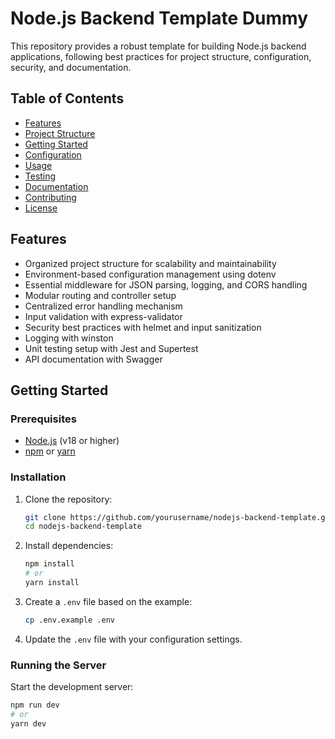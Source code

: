 # Node.js Backend Template Dummy

This repository provides a robust template for building Node.js backend applications, following best practices for project structure, configuration, security, and documentation.

## Table of Contents

- [Features](#features)
- [Project Structure](#project-structure)
- [Getting Started](#getting-started)
- [Configuration](#configuration)
- [Usage](#usage)
- [Testing](#testing)
- [Documentation](#documentation)
- [Contributing](#contributing)
- [License](#license)

## Features

- Organized project structure for scalability and maintainability
- Environment-based configuration management using dotenv
- Essential middleware for JSON parsing, logging, and CORS handling
- Modular routing and controller setup
- Centralized error handling mechanism
- Input validation with express-validator
- Security best practices with helmet and input sanitization
- Logging with winston
- Unit testing setup with Jest and Supertest
- API documentation with Swagger


## Getting Started

### Prerequisites

- [Node.js](https://nodejs.org/) (v18 or higher)
- [npm](https://www.npmjs.com/) or [yarn](https://yarnpkg.com/)

### Installation

1. Clone the repository:

    ```bash
    git clone https://github.com/yourusername/nodejs-backend-template.git
    cd nodejs-backend-template
    ```

2. Install dependencies:

    ```bash
    npm install
    # or
    yarn install
    ```

3. Create a `.env` file based on the example:

    ```bash
    cp .env.example .env
    ```

4. Update the `.env` file with your configuration settings.

### Running the Server

Start the development server:

```bash
npm run dev
# or
yarn dev
